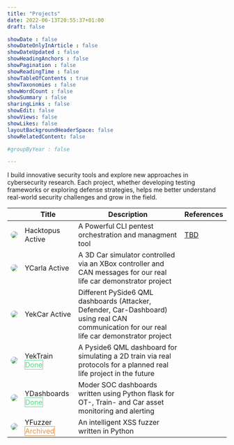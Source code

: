 ```yaml
---
title: "Projects"
date: 2022-06-13T20:55:37+01:00
draft: false

showDate : false
showDateOnlyInArticle : false
showDateUpdated : false
showHeadingAnchors : false
showPagination : false
showReadingTime : false
showTableOfContents : true
showTaxonomies : false
showWordCount : false
showSummary : false
sharingLinks : false
showEdit: false
showViews: false
showLikes: false
layoutBackgroundHeaderSpace: false
showRelatedContent: false

#groupByYear : false

---
```


I build innovative security tools and explore new approaches in cybersecurity research. Each project, whether developing testing frameworks or exploring defense strategies, helps me better understand real-world security challenges and grow in the field.
<style>
  .customEntitityAlbum {
      border-radius: 64px;  /* Less rounded than 50% */
      object-fit: cover;
      background-color: transparent;
  }
</style>

<!-- Rest of your table content -->
<table>
    <thead>
        <tr>
            <th></th>
            <th>Title</th>
            <th>Description</th>
            <th>References</th>
        </tr>
    </thead>
    <tbody class="space-x-4">
        <tr class="space-x-4">
            <td><img class="customEntitityAlbum" style="background-color:transparent" src="/images/projects/hacktopus.png"/></td>
            <td>
              <span class="font-bold">Hacktopus</span>
              <span class="flex" style="cursor:pointer"><span class="rounded-md border border-primary-400 px-1 py-[1px] text-xs font-normal text-primary-700 dark:border-primary-600 dark:text-primary-400">Active</span></span>
            </td>
            <td>A Powerful CLI pentest orchestration and managment tool</td>
            <td><a href="#">TBD</a></td>
        </tr>
         <tr>
            <td><img class="customEntitityAlbum" style="background-color:transparent" src="/images/projects/ycarla.png"/></td>
            <td>
              <span class="font-bold">YCarla</span>
              <span class="flex" style="cursor:pointer"><span class="rounded-md border border-primary-400 px-1 py-[1px] text-xs font-normal text-primary-700 dark:border-primary-600 dark:text-primary-400">Active</span></span>
            </td>
            <td>A 3D Car simulator controlled via an XBox controller and CAN messages for our real life car demonstrator project</td>
        </tr>
         <tr class="space-x-4">
            <td><img class="customEntitityAlbum" style="background-color:transparent" src="/images/projects/yekcar.png"/></td>
            <td>
              <span class="font-bold">YekCar</span>
              <span class="flex" style="cursor:pointer"><span class="rounded-md border border-primary-400 px-1 py-[1px] text-xs font-normal text-primary-700 dark:border-primary-600 dark:text-primary-400">Active</span></span>
            </td>
            <td>Different PySide6 QML dashboards (Attacker, Defender, Car-Dashboard) using real CAN communication for our real life car demonstrator project</td>
        </tr>
        <tr class="space-x-4">
            <td><img class="customEntitityAlbum" style="background-color:transparent" src="/images/projects/ytrain.png"/></td>
            <td>
                <span class="font-bold">YekTrain<br></span>
                <span style="border: 1px solid #4ade80; color: #4ade80;" class="rounded-md border border-primary-400 px-1 py-[1px] text-xs font-normal">Done</span>
            </td>
            <td>A Pyside6 QML dashboard for simulating a 2D train via real protocols for a planned real life project in the future</td>
        </tr>
        <tr class="space-x-4">
            <td><img class="customEntitityAlbum" style="background-color:transparent" src="/images/projects/ydashboard.png"/></td>
            <td>
                <span class="font-bold">YDashboards</span>
                <span style="border: 1px solid #4ade80; color: #4ade80;" class="rounded-md border border-primary-400 px-1 py-[1px] text-xs font-normal">Done</span>
            </td>
            <td>Moder SOC dashboards written using Python flask for OT-, Train- and Car asset monitoring and alerting</td>
        </tr>
        <tr class="space-x-4">
            <td><img class="customEntitityAlbum" style="background-color:transparent" src="/images/projects/yfuzz.png"/></td>
            <td>
                <span class="font-bold">YFuzzer<br></span>
                <span style="border: 1px solid #de954a; color: #de954a;" class="rounded-md border border-primary-400 px-1 py-[1px] text-xs font-normal">Archived</span>
            </td>
            <td>An intelligent XSS fuzzer written in Python</td>
            <td><a href="#"></a></td>
        </tr>
      </tbody>
</table>
